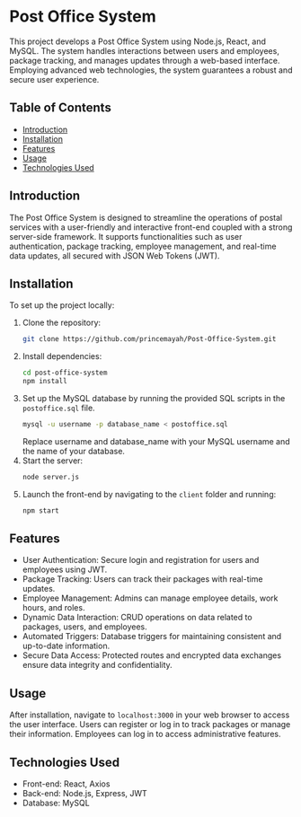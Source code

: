 # Post Office System

This project develops  a Post Office System using Node.js, React, and MySQL. The system handles interactions between users and employees, package tracking, and manages updates through a web-based interface. Employing advanced web technologies, the system guarantees a robust and secure user experience.

## Table of Contents

- [Introduction](#introduction)
- [Installation](#installation)
- [Features](#features)
- [Usage](#usage)
- [Technologies Used](#technologies-used)

## Introduction

The Post Office System is designed to streamline the operations of postal services with a user-friendly and interactive front-end coupled with a strong server-side framework. It supports functionalities such as user authentication, package tracking, employee management, and real-time data updates, all secured with JSON Web Tokens (JWT).

## Installation

To set up the project locally:

1. Clone the repository:
   ```bash
   git clone https://github.com/princemayah/Post-Office-System.git
2. Install dependencies:
   ```bash
   cd post-office-system
   npm install
3. Set up the MySQL database by running the provided SQL scripts in the `postoffice.sql` file.
   ```bash
   mysql -u username -p database_name < postoffice.sql
   ```
   Replace username and database_name with your MySQL username and the name of your database. 
5. Start the server:
   ```bash
   node server.js
6. Launch the front-end by navigating to the `client` folder and running:
   ```bash
   npm start

## Features

- User Authentication: Secure login and registration for users and employees using JWT.
- Package Tracking: Users can track their packages with real-time updates.
- Employee Management: Admins can manage employee details, work hours, and roles.
- Dynamic Data Interaction: CRUD operations on data related to packages, users, and employees.
- Automated Triggers: Database triggers for maintaining consistent and up-to-date information.
- Secure Data Access: Protected routes and encrypted data exchanges ensure data integrity and confidentiality.

## Usage

After installation, navigate to `localhost:3000` in your web browser to access the user interface. Users can register or log in to track packages or manage their information. Employees can log in to access administrative features.

## Technologies Used

- Front-end: React, Axios
- Back-end: Node.js, Express, JWT
- Database: MySQL
